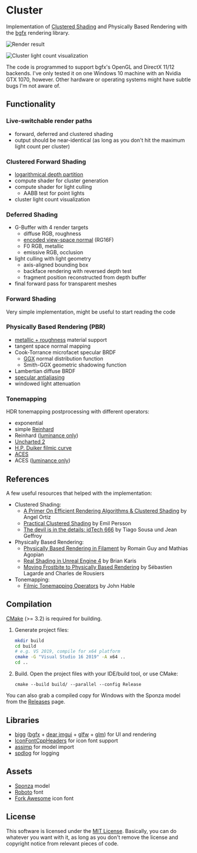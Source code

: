 # Cluster

Implementation of [Clustered Shading](https://efficientshading.com/wp-content/uploads/clustered_shading_preprint.pdf) and Physically Based Rendering with the [bgfx](https://bkaradzic.github.io/bgfx/overview.html) rendering library.

![Render result](images/sponza.jpg)

![Cluster light count visualization](images/sponza_cluster_vis.png)

The code is programmed to support bgfx's OpenGL and DirectX 11/12 backends. I've only tested it on one Windows 10 machine with an Nvidia GTX 1070, however. Other hardware or operating systems might have subtle bugs I'm not aware of.

## Functionality

### Live-switchable render paths

- forward, deferred and clustered shading
- output should be near-identical (as long as you don't hit the maximum light count per cluster)

### Clustered Forward Shading

- [logarithmical depth partition](http://advances.realtimerendering.com/s2016/Siggraph2016_idTech6.pdf)
- compute shader for cluster generation
- compute shader for light culling
    - AABB test for point lights
- cluster light count visualization

### Deferred Shading

- G-Buffer with 4 render targets
    - diffuse RGB, roughness
    - [encoded view-space normal](https://aras-p.info/texts/CompactNormalStorage.html#method04spheremap) (RG16F)
    - F0 RGB, metallic
    - emissive RGB, occlusion
- light culling with light geometry
    - axis-aligned bounding box
    - backface rendering with reversed depth test
    - fragment position reconstructed from depth buffer
- final forward pass for transparent meshes

### Forward Shading

Very simple implementation, might be useful to start reading the code

### Physically Based Rendering (PBR)

- [metallic + roughness](https://github.com/KhronosGroup/glTF/tree/master/specification/2.0#metallic-roughness-material) material support
- tangent space normal mapping
- Cook-Torrance microfacet specular BRDF
    - [GGX](https://www.cs.cornell.edu/~srm/publications/EGSR07-btdf.pdf) normal distribution function
    - Smith-GGX geometric shadowing function
- Lambertian diffuse BRDF
- [specular antialiasing](http://www.jp.square-enix.com/tech/library/pdf/ImprovedGeometricSpecularAA.pdf)
- windowed light attenuation

### Tonemapping

HDR tonemapping postprocessing with different operators:

- exponential
- simple [Reinhard](http://www.cs.utah.edu/~reinhard/cdrom/tonemap.pdf)
- Reinhard ([luminance only](https://imdoingitwrong.wordpress.com/2010/08/19/why-reinhard-desaturates-my-blacks-3/))
- [Uncharted 2](https://www.slideshare.net/ozlael/hable-john-uncharted2-hdr-lighting) 
- [H.P. Duiker filmic curve](https://www.slideshare.net/hpduiker/filmic-tonemapping-for-realtime-rendering-siggraph-2010-color-course)
- [ACES](https://github.com/TheRealMJP/BakingLab/blob/master/BakingLab/ACES.hlsl)
- ACES ([luminance only](https://knarkowicz.wordpress.com/2016/01/06/aces-filmic-tone-mapping-curve/))

## References

A few useful resources that helped with the implementation:

- Clustered Shading:
    - [A Primer On Efficient Rendering Algorithms & Clustered Shading](http://www.aortiz.me/2018/12/21/CG.html) by Angel Ortiz
    - [Practical Clustered Shading](https://newq.net/dl/pub/s2015_practical.pdf) by Emil Persson
    - [The devil is in the details: idTech 666](http://advances.realtimerendering.com/s2016/Siggraph2016_idTech6.pdf) by Tiago Sousa und Jean Geffroy
- Physically Based Rendering:
    - [Physically Based Rendering in Filament](https://google.github.io/filament/Filament.md.html) by Romain Guy and Mathias Agopian
    - [Real Shading in Unreal Engine 4](https://blog.selfshadow.com/publications/s2013-shading-course/karis/s2013_pbs_epic_notes_v2.pdf) by Brian Karis
    - [Moving Frostbite to Physically Based Rendering](https://seblagarde.files.wordpress.com/2015/07/course_notes_moving_frostbite_to_pbr_v32.pdf) by Sébastien Lagarde and Charles de Rousiers
- Tonemapping:
    - [Filmic Tonemapping Operators](http://filmicworlds.com/blog/filmic-tonemapping-operators/) by John Hable

## Compilation

[CMake](https://cmake.org/) (>= 3.2) is required for building.

1. Generate project files:
   ```bash
   mkdir build
   cd build
   # e.g. VS 2019, compile for x64 platform
   cmake -G "Visual Studio 16 2019" -A x64 ..
   cd ..
   ```

2. Build. Open the project files with your IDE/build tool, or use CMake:
   ```
   cmake --build build/ --parallel --config Release
   ```

You can also grab a compiled copy for Windows with the Sponza model from the [Releases](https://github.com/pezcode/Cluster/releases) page.

## Libraries

- [bigg](https://github.com/JoshuaBrookover/bigg) ([bgfx](https://bkaradzic.github.io/bgfx/overview.html) + [dear imgui](https://github.com/ocornut/imgui) + [glfw](https://www.glfw.org) + [glm](https://glm.g-truc.net)) for UI and rendering
- [IconFontCppHeaders](https://github.com/juliettef/IconFontCppHeaders) for icon font support
- [assimp](http://www.assimp.org/) for model import
- [spdlog](https://github.com/gabime/spdlog) for logging

## Assets

- [Sponza](https://github.com/KhronosGroup/glTF-Sample-Models/tree/master/2.0/Sponza) model
- [Roboto](https://fonts.google.com/specimen/Roboto) font
- [Fork Awesome](https://forkaweso.me/Fork-Awesome/) icon font

## License

This software is licensed under the [MIT License](https://choosealicense.com/licenses/mit). Basically, you can do whatever you want with it, as long as you don't remove the license and copyright notice from relevant pieces of code.
